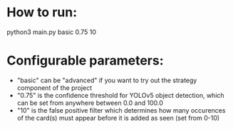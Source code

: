 # How to run:
python3 main.py basic 0.75 10

# Configurable parameters:
- "basic" can be "advanced" if you want to try out the strategy component of the project
- "0.75" is the confidence threshold for YOLOv5 object detection, which can be set from anywhere between 0.0 and 100.0
- "10" is the false positive filter which determines how many occurences of the card(s) must appear before it is added as seen (set from 0-10)
